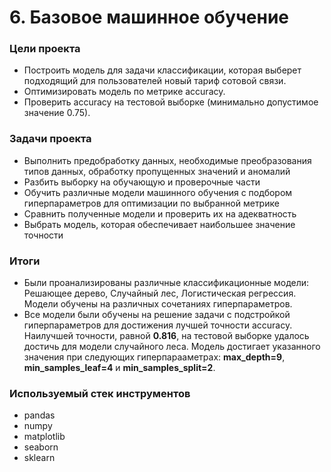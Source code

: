 # 6. Базовое машинное обучение

### Цели проекта

- Построить модель для задачи классификации, которая выберет подходящий для пользователей новый тариф сотовой связи.  
- Оптимизировать модель по метрике accuracy.  
- Проверить accuracy на тестовой выборке (минимально допустимое значение 0.75).  

### Задачи проекта

- Выполнить предобработку данных, необходимые преобразования типов данных, обработку пропущенных значений и аномалий  
- Разбить выборку на обучающую и проверочные части  
- Обучить различные модели машинного обучения с подбором гиперпараметров для оптимизации по выбранной метрике    
- Сравнить полученные модели и проверить их на адекватность  
- Выбрать модель, которая обеспечивает наибольшее значение точности    

### Итоги

- Были проанализированы различные классификационные модели: Решающее дерево, Случайный лес, Логистическая регрессия. Модели обучены на различных сочетаниях гиперпараметров.  
- Все модели были обучены на решение задачи с подстройкой гиперпараметров для достижения лучшей точности accuracy. Наилучшей точности, равной **0.816**, на тестовой выборке удалось достичь для модели случайного леса. Модель достигает указанного значения при следующих гиперпарааметрах: **max_depth=9**, **min_samples_leaf=4** и **min_samples_split=2**. 

### Используемый стек инструментов

- pandas
- numpy
- matplotlib
- seaborn
- sklearn
